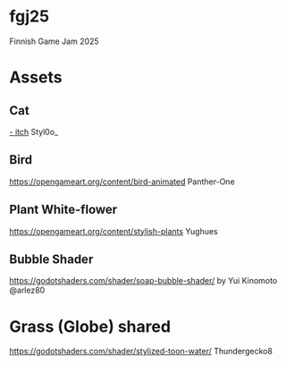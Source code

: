 # fgj25
Finnish Game Jam 2025



# Assets

## Cat
[- itch](https://styloo.itch.io/animals)
Styl0o_


## Bird
https://opengameart.org/content/bird-animated
Panther-One


## Plant White-flower
https://opengameart.org/content/stylish-plants
Yughues


## Bubble Shader
https://godotshaders.com/shader/soap-bubble-shader/
by Yui Kinomoto @arlez80


# Grass (Globe) shared
https://godotshaders.com/shader/stylized-toon-water/
Thundergecko8